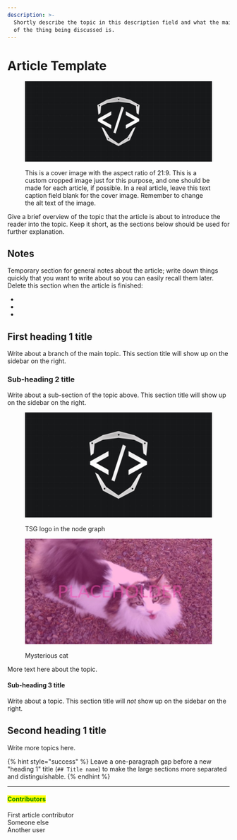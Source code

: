 ```yaml
---
description: >-
  Shortly describe the topic in this description field and what the main purpose
  of the thing being discussed is.
---
```


# Article Template

<figure><img src="../../../.gitbook/assets/cover-tsg-placeholder.jpg" alt="Cover image"><figcaption><p>This is a cover image with the aspect ratio of 21:9. This is a custom cropped image just for this purpose, and one should be made for each article, if possible. In a real article, leave this text caption field blank for the cover image. Remember to change the alt text of the image.</p></figcaption></figure>

Give a brief overview of the topic that the article is about to introduce the reader into the topic. Keep it short, as the sections below should be used for further explanation.

## Notes

Temporary section for general notes about the article; write down things quickly that you want to write about so you can easily recall them later. Delete this section when the article is finished:

*
*
*

## First heading 1 title

Write about a branch of the main topic. This section title will show up on the sidebar on the right.

### Sub-heading 2 title

Write about a sub-section of the topic above. This section title will show up on the sidebar on the right.

<div>

<figure><img src="../../../.gitbook/assets/tsg-placeholder.jpg" alt=""><figcaption><p>TSG logo in the node graph</p></figcaption></figure>

 

<figure><img src="../../../.gitbook/assets/placeholderCat.jpg" alt=""><figcaption><p>Mysterious cat</p></figcaption></figure>

</div>

More text here about the topic.

#### Sub-heading 3 title

Write about a topic. This section title will _not_ show up on the sidebar on the right.



## Second heading 1 title

Write more topics here.

{% hint style="success" %}
Leave a one-paragraph gap before a new "heading 1" title (`## Title name`) to make the large sections more separated and distinguishable.
{% endhint %}



***

#### <mark style="color:green;">Contributors</mark>

First article contributor\
Someone else\
Another user
